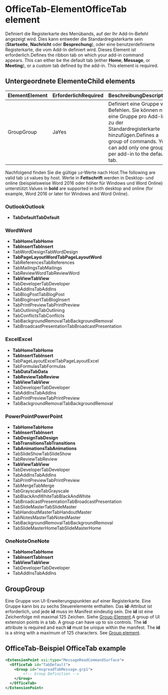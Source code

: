 # <a name="officetab-element"></a><span data-ttu-id="60ed0-101">OfficeTab-Element</span><span class="sxs-lookup"><span data-stu-id="60ed0-101">OfficeTab element</span></span>

<span data-ttu-id="60ed0-p101">Definiert die Registerkarte des Menübands, auf der Ihr Add-In-Befehl angezeigt wird. Dies kann entweder die Standardregisterkarte sein (**Startseite**,  **Nachricht** oder  **Besprechung**), oder eine benutzerdefinierte Registerkarte, die vom Add-In definiert wird. Dieses Element ist erforderlich.</span><span class="sxs-lookup"><span data-stu-id="60ed0-p101">Defines the ribbon tab on which your add-in command appears. This can either be the default tab (either  **Home**,  **Message**, or  **Meeting**), or a custom tab defined by the add-in. This element is required.</span></span>

## <a name="child-elements"></a><span data-ttu-id="60ed0-105">Untergeordnete Elemente</span><span class="sxs-lookup"><span data-stu-id="60ed0-105">Child elements</span></span>

|  <span data-ttu-id="60ed0-106">Element</span><span class="sxs-lookup"><span data-stu-id="60ed0-106">Element</span></span> |  <span data-ttu-id="60ed0-107">Erforderlich</span><span class="sxs-lookup"><span data-stu-id="60ed0-107">Required</span></span>  |  <span data-ttu-id="60ed0-108">Beschreibung</span><span class="sxs-lookup"><span data-stu-id="60ed0-108">Description</span></span>  |
|:-----|:-----|:-----|
|  <span data-ttu-id="60ed0-109">Group</span><span class="sxs-lookup"><span data-stu-id="60ed0-109">Group</span></span>      | <span data-ttu-id="60ed0-110">Ja</span><span class="sxs-lookup"><span data-stu-id="60ed0-110">Yes</span></span> |  <span data-ttu-id="60ed0-p102">Definiert eine Gruppe von Befehlen. Sie können nur eine Gruppe pro Add-In zu der Standardregisterkarte hinzufügen.</span><span class="sxs-lookup"><span data-stu-id="60ed0-p102">Defines a group of commands. You can add only one group per add-in to the default tab.</span></span>  |

<span data-ttu-id="60ed0-113">Nachfolgend finden Sie die gültige `id`-Werte nach Host.</span><span class="sxs-lookup"><span data-stu-id="60ed0-113">The following are valid tab `id` values by host.</span></span> <span data-ttu-id="60ed0-114">Werte in **Fettschrift** werden in Desktop- und online (beispielsweise Word 2016 oder höher für Windows und Word Online) unterstützt.</span><span class="sxs-lookup"><span data-stu-id="60ed0-114">Values in **bold** are supported in both desktop and online (for example, Word 2016 or later for Windows and Word Online).</span></span>

### <a name="outlook"></a><span data-ttu-id="60ed0-115">Outlook</span><span class="sxs-lookup"><span data-stu-id="60ed0-115">Outlook</span></span>

- <span data-ttu-id="60ed0-116">**TabDefault**</span><span class="sxs-lookup"><span data-stu-id="60ed0-116">**TabDefault**</span></span>

### <a name="word"></a><span data-ttu-id="60ed0-117">Word</span><span class="sxs-lookup"><span data-stu-id="60ed0-117">Word</span></span>

- <span data-ttu-id="60ed0-118">**TabHome**</span><span class="sxs-lookup"><span data-stu-id="60ed0-118">**TabHome**</span></span>
- <span data-ttu-id="60ed0-119">**TabInsert**</span><span class="sxs-lookup"><span data-stu-id="60ed0-119">**TabInsert**</span></span>
- <span data-ttu-id="60ed0-120">TabWordDesign</span><span class="sxs-lookup"><span data-stu-id="60ed0-120">TabWordDesign</span></span>
- <span data-ttu-id="60ed0-121">**TabPageLayoutWord**</span><span class="sxs-lookup"><span data-stu-id="60ed0-121">**TabPageLayoutWord**</span></span>
- <span data-ttu-id="60ed0-122">TabReferences</span><span class="sxs-lookup"><span data-stu-id="60ed0-122">TabReferences</span></span>
- <span data-ttu-id="60ed0-123">TabMailings</span><span class="sxs-lookup"><span data-stu-id="60ed0-123">TabMailings</span></span>
- <span data-ttu-id="60ed0-124">TabReviewWord</span><span class="sxs-lookup"><span data-stu-id="60ed0-124">TabReviewWord</span></span>
- <span data-ttu-id="60ed0-125">**TabView**</span><span class="sxs-lookup"><span data-stu-id="60ed0-125">**TabView**</span></span>
- <span data-ttu-id="60ed0-126">TabDeveloper</span><span class="sxs-lookup"><span data-stu-id="60ed0-126">TabDeveloper</span></span>
- <span data-ttu-id="60ed0-127">TabAddIns</span><span class="sxs-lookup"><span data-stu-id="60ed0-127">TabAddIns</span></span>
- <span data-ttu-id="60ed0-128">TabBlogPost</span><span class="sxs-lookup"><span data-stu-id="60ed0-128">TabBlogPost</span></span>
- <span data-ttu-id="60ed0-129">TabBlogInsert</span><span class="sxs-lookup"><span data-stu-id="60ed0-129">TabBlogInsert</span></span>
- <span data-ttu-id="60ed0-130">TabPrintPreview</span><span class="sxs-lookup"><span data-stu-id="60ed0-130">TabPrintPreview</span></span>
- <span data-ttu-id="60ed0-131">TabOutlining</span><span class="sxs-lookup"><span data-stu-id="60ed0-131">TabOutlining</span></span>
- <span data-ttu-id="60ed0-132">TabConflicts</span><span class="sxs-lookup"><span data-stu-id="60ed0-132">TabConflicts</span></span>
- <span data-ttu-id="60ed0-133">TabBackgroundRemoval</span><span class="sxs-lookup"><span data-stu-id="60ed0-133">TabBackgroundRemoval</span></span>
- <span data-ttu-id="60ed0-134">TabBroadcastPresentation</span><span class="sxs-lookup"><span data-stu-id="60ed0-134">TabBroadcastPresentation</span></span>

### <a name="excel"></a><span data-ttu-id="60ed0-135">Excel</span><span class="sxs-lookup"><span data-stu-id="60ed0-135">Excel</span></span>

- <span data-ttu-id="60ed0-136">**TabHome**</span><span class="sxs-lookup"><span data-stu-id="60ed0-136">**TabHome**</span></span>
- <span data-ttu-id="60ed0-137">**TabInsert**</span><span class="sxs-lookup"><span data-stu-id="60ed0-137">**TabInsert**</span></span>
- <span data-ttu-id="60ed0-138">TabPageLayoutExcel</span><span class="sxs-lookup"><span data-stu-id="60ed0-138">TabPageLayoutExcel</span></span>
- <span data-ttu-id="60ed0-139">TabFormulas</span><span class="sxs-lookup"><span data-stu-id="60ed0-139">TabFormulas</span></span>
- <span data-ttu-id="60ed0-140">**TabData**</span><span class="sxs-lookup"><span data-stu-id="60ed0-140">**TabData**</span></span>
- <span data-ttu-id="60ed0-141">**TabReview**</span><span class="sxs-lookup"><span data-stu-id="60ed0-141">**TabReview**</span></span>
- <span data-ttu-id="60ed0-142">**TabView**</span><span class="sxs-lookup"><span data-stu-id="60ed0-142">**TabView**</span></span>
- <span data-ttu-id="60ed0-143">TabDeveloper</span><span class="sxs-lookup"><span data-stu-id="60ed0-143">TabDeveloper</span></span>
- <span data-ttu-id="60ed0-144">TabAddIns</span><span class="sxs-lookup"><span data-stu-id="60ed0-144">TabAddIns</span></span>
- <span data-ttu-id="60ed0-145">TabPrintPreview</span><span class="sxs-lookup"><span data-stu-id="60ed0-145">TabPrintPreview</span></span>
- <span data-ttu-id="60ed0-146">TabBackgroundRemoval</span><span class="sxs-lookup"><span data-stu-id="60ed0-146">TabBackgroundRemoval</span></span> 

### <a name="powerpoint"></a><span data-ttu-id="60ed0-147">PowerPoint</span><span class="sxs-lookup"><span data-stu-id="60ed0-147">PowerPoint</span></span>

- <span data-ttu-id="60ed0-148">**TabHome**</span><span class="sxs-lookup"><span data-stu-id="60ed0-148">**TabHome**</span></span>
- <span data-ttu-id="60ed0-149">**TabInsert**</span><span class="sxs-lookup"><span data-stu-id="60ed0-149">**TabInsert**</span></span>
- <span data-ttu-id="60ed0-150">**TabDesign**</span><span class="sxs-lookup"><span data-stu-id="60ed0-150">**TabDesign**</span></span>
- <span data-ttu-id="60ed0-151">**TabTransitions**</span><span class="sxs-lookup"><span data-stu-id="60ed0-151">**TabTransitions**</span></span>
- <span data-ttu-id="60ed0-152">**TabAnimations**</span><span class="sxs-lookup"><span data-stu-id="60ed0-152">**TabAnimations**</span></span>
- <span data-ttu-id="60ed0-153">TabSlideShow</span><span class="sxs-lookup"><span data-stu-id="60ed0-153">TabSlideShow</span></span>
- <span data-ttu-id="60ed0-154">TabReview</span><span class="sxs-lookup"><span data-stu-id="60ed0-154">TabReview</span></span>
- <span data-ttu-id="60ed0-155">**TabView**</span><span class="sxs-lookup"><span data-stu-id="60ed0-155">**TabView**</span></span>
- <span data-ttu-id="60ed0-156">TabDeveloper</span><span class="sxs-lookup"><span data-stu-id="60ed0-156">TabDeveloper</span></span>
- <span data-ttu-id="60ed0-157">TabAddIns</span><span class="sxs-lookup"><span data-stu-id="60ed0-157">TabAddIns</span></span>
- <span data-ttu-id="60ed0-158">TabPrintPreview</span><span class="sxs-lookup"><span data-stu-id="60ed0-158">TabPrintPreview</span></span>
- <span data-ttu-id="60ed0-159">TabMerge</span><span class="sxs-lookup"><span data-stu-id="60ed0-159">TabMerge</span></span>
- <span data-ttu-id="60ed0-160">TabGrayscale</span><span class="sxs-lookup"><span data-stu-id="60ed0-160">TabGrayscale</span></span>
- <span data-ttu-id="60ed0-161">TabBlackAndWhite</span><span class="sxs-lookup"><span data-stu-id="60ed0-161">TabBlackAndWhite</span></span>
- <span data-ttu-id="60ed0-162">TabBroadcastPresentation</span><span class="sxs-lookup"><span data-stu-id="60ed0-162">TabBroadcastPresentation</span></span>
- <span data-ttu-id="60ed0-163">TabSlideMaster</span><span class="sxs-lookup"><span data-stu-id="60ed0-163">TabSlideMaster</span></span>
- <span data-ttu-id="60ed0-164">TabHandoutMaster</span><span class="sxs-lookup"><span data-stu-id="60ed0-164">TabHandoutMaster</span></span>
- <span data-ttu-id="60ed0-165">TabNotesMaster</span><span class="sxs-lookup"><span data-stu-id="60ed0-165">TabNotesMaster</span></span>
- <span data-ttu-id="60ed0-166">TabBackgroundRemoval</span><span class="sxs-lookup"><span data-stu-id="60ed0-166">TabBackgroundRemoval</span></span>
- <span data-ttu-id="60ed0-167">TabSlideMasterHome</span><span class="sxs-lookup"><span data-stu-id="60ed0-167">TabSlideMasterHome</span></span>

### <a name="onenote"></a><span data-ttu-id="60ed0-168">OneNote</span><span class="sxs-lookup"><span data-stu-id="60ed0-168">OneNote</span></span>

- <span data-ttu-id="60ed0-169">**TabHome**</span><span class="sxs-lookup"><span data-stu-id="60ed0-169">**TabHome**</span></span>
- <span data-ttu-id="60ed0-170">**TabInsert**</span><span class="sxs-lookup"><span data-stu-id="60ed0-170">**TabInsert**</span></span>
- <span data-ttu-id="60ed0-171">**TabView**</span><span class="sxs-lookup"><span data-stu-id="60ed0-171">**TabView**</span></span>
- <span data-ttu-id="60ed0-172">TabDeveloper</span><span class="sxs-lookup"><span data-stu-id="60ed0-172">TabDeveloper</span></span>
- <span data-ttu-id="60ed0-173">TabAddIns</span><span class="sxs-lookup"><span data-stu-id="60ed0-173">TabAddIns</span></span>

## <a name="group"></a><span data-ttu-id="60ed0-174">Group</span><span class="sxs-lookup"><span data-stu-id="60ed0-174">Group</span></span>

<span data-ttu-id="60ed0-p104">Eine Gruppe von UI-Erweiterungspunkten auf einer Registerkarte. Eine Gruppe kann bis zu sechs Steuerelemente enthalten. Das **id**-Attribut ist erforderlich, und jede **id** muss im Manifest eindeutig sein. Die **id** ist eine Zeichenfolge mit maximal 125 Zeichen. Siehe [Group-Element](group.md).</span><span class="sxs-lookup"><span data-stu-id="60ed0-p104">A group of UI extension points in a tab. A group can have up to six controls. The  **id** attribute is required and each **id** must be unique within the manifest. The **id** is a string with a maximum of 125 characters. See [Group element](group.md).</span></span>

## <a name="officetab-example"></a><span data-ttu-id="60ed0-179">OfficeTab-Beispiel </span><span class="sxs-lookup"><span data-stu-id="60ed0-179">OfficeTab example</span></span>

```xml
<ExtensionPoint xsi:type="MessageReadCommandSurface">
  <OfficeTab id="TabDefault">
    <Group id="msgreadTabMessage.grp1">
        <!-- Group Definition -->
    </Group>
  </OfficeTab>
</ExtensionPoint>
```
